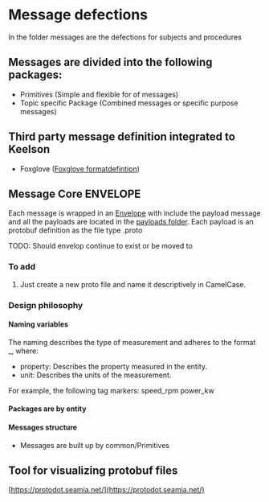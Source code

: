 # Message defections  

In the folder messages are the defections for subjects and procedures

## Messages are divided into the following packages:

- Primitives (Simple and flexible for of messages)
- Topic specific Package (Combined messages or specific purpose messages)

## Third party message definition integrated to Keelson

- Foxglove ([Foxglove formatdefintion](https://github.com/foxglove/schemas/tree/main/schemas/proto/foxglove))

## Message Core ENVELOPE

Each message is wrapped in an [Envelope](./Envelope.proto) with include the payload message and all the payloads are located in the [payloads folder](./payloads/). Each payload is an protobuf definition as the file type .proto

TODO: Should envelop continue to exist or be moved to 

### To add

1) Just create a new proto file and name it descriptively in CamelCase.



### Design philosophy

#### Naming variables  

The naming describes the type of measurement and adheres to the format <property>_<unit>, where:

- property: Describes the property measured in the entity.
- unit: Describes the units of the measurement.

For example, the following tag markers:
speed_rpm
power_kw

#### Packages are by entity 

#### Messages structure 

- Messages are built up by common/Primitives  

## Tool for visualizing protobuf files

[https://protodot.seamia.net/](https://protodot.seamia.net/)
